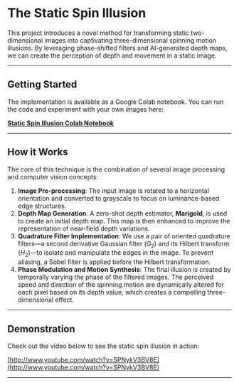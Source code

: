 # The Static Spin Illusion

This project introduces a novel method for transforming static two-dimensional images into captivating three-dimensional spinning motion illusions. By leveraging phase-shifted filters and AI-generated depth maps, we can create the perception of depth and movement in a static image.

---

## Getting Started

The implementation is available as a Google Colab notebook. You can run the code and experiment with your own images here:

[**Static Spin Illusion Colab Notebook**](https://colab.research.google.com/drive/14vJOBuuu4xQWB9xKOuX6usLK859a9ksG?usp=sharing)

---

## How it Works

The core of this technique is the combination of several image processing and computer vision concepts:

1.  **Image Pre-processing**: The input image is rotated to a horizontal orientation and converted to grayscale to focus on luminance-based edge structures.
2.  **Depth Map Generation**: A zero-shot depth estimator, **Marigold**, is used to create an initial depth map. This map is then enhanced to improve the representation of near-field depth variations.
3.  **Quadrature Filter Implementation**: We use a pair of oriented quadrature filters—a second derivative Gaussian filter ($G_2$) and its Hilbert transform ($H_2$)—to isolate and manipulate the edges in the image. To prevent aliasing, a Sobel filter is applied before the Hilbert transformation.
4.  **Phase Modulation and Motion Synthesis**: The final illusion is created by temporally varying the phase of the filtered images. The perceived speed and direction of the spinning motion are dynamically altered for each pixel based on its depth value, which creates a compelling three-dimensional effect.

---

## Demonstration

Check out the video below to see the static spin illusion in action:

[http://www.youtube.com/watch?v=SPNykV3BV8E](http://www.youtube.com/watch?v=SPNykV3BV8E)

---

